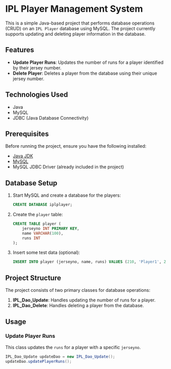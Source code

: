 # IPL Player Management System

This is a simple Java-based project that performs database operations (CRUD) on an `IPL Player` database using MySQL. The project currently supports updating and deleting player information in the database.

## Features
- **Update Player Runs**: Updates the number of runs for a player identified by their jersey number.
- **Delete Player**: Deletes a player from the database using their unique jersey number.

## Technologies Used
- Java
- MySQL
- JDBC (Java Database Connectivity)

## Prerequisites
Before running the project, ensure you have the following installed:
- [Java JDK](https://www.oracle.com/java/technologies/javase-jdk11-downloads.html)
- [MySQL](https://dev.mysql.com/downloads/installer/)
- MySQL JDBC Driver (already included in the project)

## Database Setup
1. Start MySQL and create a database for the players:
    ```sql
    CREATE DATABASE iplplayer;
    ```

2. Create the `player` table:
    ```sql
    CREATE TABLE player (
        jerseyno INT PRIMARY KEY,
        name VARCHAR(100),
        runs INT
    );
    ```

3. Insert some test data (optional):
    ```sql
    INSERT INTO player (jerseyno, name, runs) VALUES (210, 'Player1', 200), (211, 'Player2', 150);
    ```

## Project Structure
The project consists of two primary classes for database operations:

1. **IPL_Dao_Update**: Handles updating the number of runs for a player.
2. **IPL_Dao_Delete**: Handles deleting a player from the database.

## Usage

### Update Player Runs
This class updates the `runs` for a player with a specific `jerseyno`.

```java
IPL_Dao_Update updateDao = new IPL_Dao_Update();
updateDao.updatePlayerRuns();
